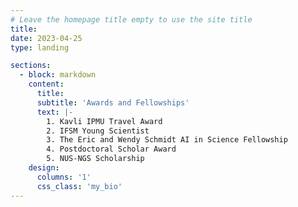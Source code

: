 ```yaml
---
# Leave the homepage title empty to use the site title
title:
date: 2023-04-25
type: landing

sections:
  - block: markdown
    content:
      title:
      subtitle: 'Awards and Fellowships'
      text: |-
        1. Kavli IPMU Travel Award
        2. IFSM Young Scientist
        3. The Eric and Wendy Schmidt AI in Science Fellowship
        4. Postdoctoral Scholar Award
        5. NUS-NGS Scholarship
    design:
      columns: '1'
      css_class: 'my_bio'
---
```

